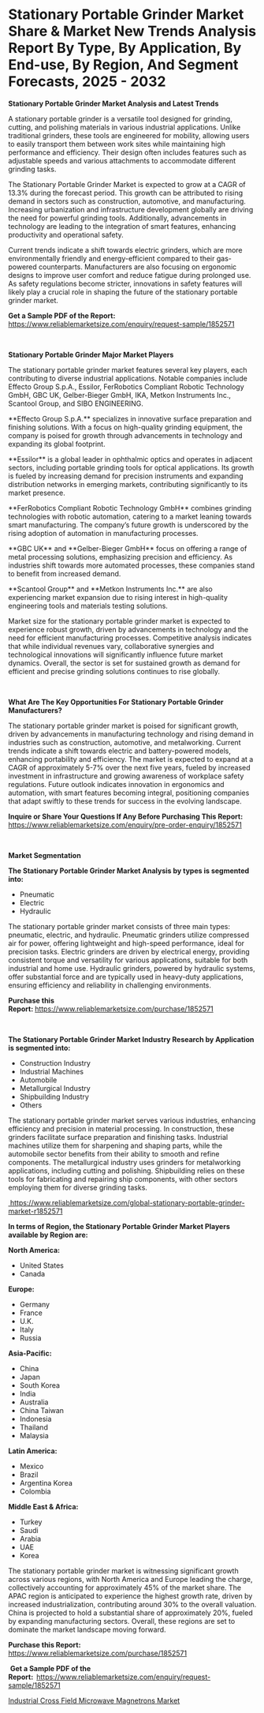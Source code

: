 <p><h1>Stationary Portable Grinder Market Share & Market New Trends Analysis Report By Type, By Application, By End-use, By Region, And Segment Forecasts, 2025 - 2032</h1></p><p><strong>Stationary Portable Grinder Market Analysis and Latest Trends</strong></p>
<p><p>A stationary portable grinder is a versatile tool designed for grinding, cutting, and polishing materials in various industrial applications. Unlike traditional grinders, these tools are engineered for mobility, allowing users to easily transport them between work sites while maintaining high performance and efficiency. Their design often includes features such as adjustable speeds and various attachments to accommodate different grinding tasks.</p><p>The Stationary Portable Grinder Market is expected to grow at a CAGR of 13.3% during the forecast period. This growth can be attributed to rising demand in sectors such as construction, automotive, and manufacturing. Increasing urbanization and infrastructure development globally are driving the need for powerful grinding tools. Additionally, advancements in technology are leading to the integration of smart features, enhancing productivity and operational safety.</p><p>Current trends indicate a shift towards electric grinders, which are more environmentally friendly and energy-efficient compared to their gas-powered counterparts. Manufacturers are also focusing on ergonomic designs to improve user comfort and reduce fatigue during prolonged use. As safety regulations become stricter, innovations in safety features will likely play a crucial role in shaping the future of the stationary portable grinder market.</p></p>
<p><strong>Get a Sample PDF of the Report:&nbsp;</strong> <a href="https://www.reliablemarketsize.com/enquiry/request-sample/1852571?utm_campaign=2626&utm_medium=2&utm_source=Github&utm_content=ia&utm_term=12042025&utm_id=stationary-portable-grinder">https://www.reliablemarketsize.com/enquiry/request-sample/1852571</a></p>
<p>&nbsp;</p>
<p><strong>Stationary Portable Grinder Major Market Players</strong></p>
<p><p>The stationary portable grinder market features several key players, each contributing to diverse industrial applications. Notable companies include Effecto Group S.p.A., Essilor, FerRobotics Compliant Robotic Technology GmbH, GBC UK, Gelber-Bieger GmbH, IKA, Metkon Instruments Inc., Scantool Group, and SIBO ENGINEERING.</p><p>**Effecto Group S.p.A.** specializes in innovative surface preparation and finishing solutions. With a focus on high-quality grinding equipment, the company is poised for growth through advancements in technology and expanding its global footprint. </p><p>**Essilor** is a global leader in ophthalmic optics and operates in adjacent sectors, including portable grinding tools for optical applications. Its growth is fueled by increasing demand for precision instruments and expanding distribution networks in emerging markets, contributing significantly to its market presence.</p><p>**FerRobotics Compliant Robotic Technology GmbH** combines grinding technologies with robotic automation, catering to a market leaning towards smart manufacturing. The company’s future growth is underscored by the rising adoption of automation in manufacturing processes.</p><p>**GBC UK** and **Gelber-Bieger GmbH** focus on offering a range of metal processing solutions, emphasizing precision and efficiency. As industries shift towards more automated processes, these companies stand to benefit from increased demand.</p><p>**Scantool Group** and **Metkon Instruments Inc.** are also experiencing market expansion due to rising interest in high-quality engineering tools and materials testing solutions.</p><p>Market size for the stationary portable grinder market is expected to experience robust growth, driven by advancements in technology and the need for efficient manufacturing processes. Competitive analysis indicates that while individual revenues vary, collaborative synergies and technological innovations will significantly influence future market dynamics. Overall, the sector is set for sustained growth as demand for efficient and precise grinding solutions continues to rise globally.</p></p>
<p>&nbsp;</p>
<p><strong>What Are The Key Opportunities For Stationary Portable Grinder Manufacturers?</strong></p>
<p><p>The stationary portable grinder market is poised for significant growth, driven by advancements in manufacturing technology and rising demand in industries such as construction, automotive, and metalworking. Current trends indicate a shift towards electric and battery-powered models, enhancing portability and efficiency. The market is expected to expand at a CAGR of approximately 5-7% over the next five years, fueled by increased investment in infrastructure and growing awareness of workplace safety regulations. Future outlook indicates innovation in ergonomics and automation, with smart features becoming integral, positioning companies that adapt swiftly to these trends for success in the evolving landscape.</p></p>
<p><strong>Inquire or Share Your Questions If Any Before Purchasing This Report:</strong> <a href="https://www.reliablemarketsize.com/enquiry/pre-order-enquiry/1852571?utm_campaign=2626&utm_medium=2&utm_source=Github&utm_content=ia&utm_term=12042025&utm_id=stationary-portable-grinder">https://www.reliablemarketsize.com/enquiry/pre-order-enquiry/1852571</a></p>
<p>&nbsp;</p>
<p><strong>Market Segmentation</strong></p>
<p><strong>The Stationary Portable Grinder Market Analysis by types is segmented into:</strong></p>
<p><ul><li>Pneumatic</li><li>Electric</li><li>Hydraulic</li></ul></p>
<p><p>The stationary portable grinder market consists of three main types: pneumatic, electric, and hydraulic. Pneumatic grinders utilize compressed air for power, offering lightweight and high-speed performance, ideal for precision tasks. Electric grinders are driven by electrical energy, providing consistent torque and versatility for various applications, suitable for both industrial and home use. Hydraulic grinders, powered by hydraulic systems, offer substantial force and are typically used in heavy-duty applications, ensuring efficiency and reliability in challenging environments.</p></p>
<p><strong>Purchase this Report:&nbsp;</strong><a href="https://www.reliablemarketsize.com/purchase/1852571?utm_campaign=2626&utm_medium=2&utm_source=Github&utm_content=ia&utm_term=12042025&utm_id=stationary-portable-grinder">https://www.reliablemarketsize.com/purchase/1852571</a></p>
<p>&nbsp;</p>
<p><strong>The Stationary Portable Grinder Market Industry Research by Application is segmented into:</strong></p>
<p><ul><li>Construction Industry</li><li>Industrial Machines</li><li>Automobile</li><li>Metallurgical Industry</li><li>Shipbuilding Industry</li><li>Others</li></ul></p>
<p><p>The stationary portable grinder market serves various industries, enhancing efficiency and precision in material processing. In construction, these grinders facilitate surface preparation and finishing tasks. Industrial machines utilize them for sharpening and shaping parts, while the automobile sector benefits from their ability to smooth and refine components. The metallurgical industry uses grinders for metalworking applications, including cutting and polishing. Shipbuilding relies on these tools for fabricating and repairing ship components, with other sectors employing them for diverse grinding tasks.</p></p>
<p><a href="https://www.reliablemarketsize.com/global-stationary-portable-grinder-market-r1852571?utm_campaign=2626&utm_medium=2&utm_source=Github&utm_content=ia&utm_term=12042025&utm_id=stationary-portable-grinder">&nbsp;https://www.reliablemarketsize.com/global-stationary-portable-grinder-market-r1852571</a></p>
<p><strong>In terms of Region, the Stationary Portable Grinder Market Players available by Region are:</strong></p>
<p>
    <p> <strong> North America: </strong>
        <ul>
            <li>United States</li>
            <li>Canada</li>
        </ul>
        </p> 
    <p> <strong> Europe: </strong>
        <ul>
            <li>Germany</li>
            <li>France</li>
            <li>U.K.</li>
            <li>Italy</li>
            <li>Russia</li>
        </ul>
        </p> 
    <p> <strong> Asia-Pacific: </strong>
        <ul>
            <li>China</li>
            <li>Japan</li>
            <li>South Korea</li>
            <li>India</li>
            <li>Australia</li>
            <li>China Taiwan</li>
            <li>Indonesia</li>
            <li>Thailand</li>
            <li>Malaysia</li>
        </ul>
        </p> 
    <p> <strong> Latin America: </strong>
        <ul>
            <li>Mexico</li>
            <li>Brazil</li>
            <li>Argentina Korea</li>
            <li>Colombia</li>
        </ul>
        </p> 
    <p> <strong> Middle East & Africa: </strong>
        <ul>
            <li>Turkey</li>
            <li>Saudi</li>
            <li>Arabia</li>
            <li>UAE</li>
            <li>Korea</li>
        </ul>
    </p>
    </p>
<p><p>The stationary portable grinder market is witnessing significant growth across various regions, with North America and Europe leading the charge, collectively accounting for approximately 45% of the market share. The APAC region is anticipated to experience the highest growth rate, driven by increased industrialization, contributing around 30% to the overall valuation. China is projected to hold a substantial share of approximately 20%, fueled by expanding manufacturing sectors. Overall, these regions are set to dominate the market landscape moving forward.</p></p>
<p><strong>Purchase this Report: </strong><a href="https://www.reliablemarketsize.com/purchase/1852571?utm_campaign=2626&utm_medium=2&utm_source=Github&utm_content=ia&utm_term=12042025&utm_id=stationary-portable-grinder">https://www.reliablemarketsize.com/purchase/1852571</a></p>
<p>&nbsp;<strong>Get a Sample PDF of the Report:&nbsp;&nbsp;</strong><a href="https://www.reliablemarketsize.com/enquiry/request-sample/1852571?utm_campaign=2626&utm_medium=2&utm_source=Github&utm_content=ia&utm_term=12042025&utm_id=stationary-portable-grinder">https://www.reliablemarketsize.com/enquiry/request-sample/1852571</a></p>
<p><strong></strong></p>
<p><p><a href="https://github.com/ccreola81/Market-Research-Report-List-1/blob/main/industrial-cross-field-microwave-magnetrons-market.md?utm_campaign=2626&utm_medium=2&utm_source=Github&utm_content=ia&utm_term=12042025&utm_id=stationary-portable-grinder">Industrial Cross Field Microwave Magnetrons Market</a></p></p>